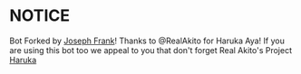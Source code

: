# NOTICE

Bot Forked by [Joseph Frank](https://t.me/Joseph_Frank)! Thanks to @RealAkito for Haruka Aya! 
If you are using this bot too we appeal to you that don't forget Real Akito's Project [Haruka](https://t.me/HarukaAya)

